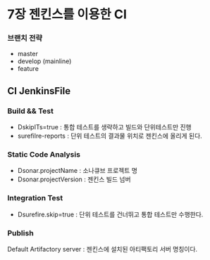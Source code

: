# 7장 젠킨스를 이용한 CI

### 브랜치 전략
- master
- develop (mainline)
- feature

## CI JenkinsFile

### Build && Test
- DskipITs=true : 통합 테스트를 생략하고 빌드와 단위테스트만 진행
- surefilre-reports : 단위 테스트의 결과물 위치로 젠킨스에 올리게 된다.

### Static Code Analysis
- Dsonar.projectName : 소나큐브 프로젝트 명 
- Dsonar.projectVersion : 젠킨스 빌드 넘버

### Integration Test
- Dsurefire.skip=true : 단위 테스트를 건너뛰고 통합 테스트만 수행한다.

### Publish

Default Artifactory server : 젠킨스에 설치된 아티팩토리 서버 명칭이다. 
